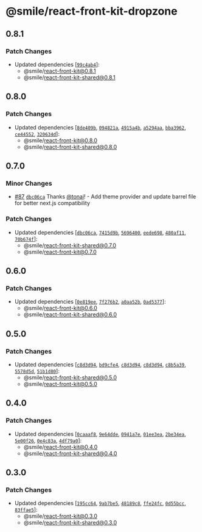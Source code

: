 # @smile/react-front-kit-dropzone

## 0.8.1

### Patch Changes

- Updated dependencies [[`99c4ab4`](https://github.com/Smile-SA/react-front-kit/commit/99c4ab4617b011cfb0a3231f8c29a9e3da0d3d1e)]:
  - @smile/react-front-kit@0.8.1
  - @smile/react-front-kit-shared@0.8.1

## 0.8.0

### Patch Changes

- Updated dependencies [[`8de409b`](https://github.com/Smile-SA/react-front-kit/commit/8de409beb7b786671121911ec2a2d015bec23038), [`094821a`](https://github.com/Smile-SA/react-front-kit/commit/094821a12e813d1b554d2df4a26c7a66d523ed69), [`4915a4b`](https://github.com/Smile-SA/react-front-kit/commit/4915a4bfc8c6fdf23116fbb578d3550868ecb0f8), [`a5294aa`](https://github.com/Smile-SA/react-front-kit/commit/a5294aa59a52282465e91f92893393f4d63544ff), [`bba3962`](https://github.com/Smile-SA/react-front-kit/commit/bba3962ddadb0e5a41b32259536899a7677c4b27), [`ce44552`](https://github.com/Smile-SA/react-front-kit/commit/ce44552ca95bdc7b18934a0ea222af63a72e2f79), [`320634d`](https://github.com/Smile-SA/react-front-kit/commit/320634d7ec2048a328cfda1dbcff5d1b70a32563)]:
  - @smile/react-front-kit@0.8.0
  - @smile/react-front-kit-shared@0.8.0

## 0.7.0

### Minor Changes

- [#87](https://github.com/Smile-SA/react-front-kit/pull/87) [`dbc06ca`](https://github.com/Smile-SA/react-front-kit/commit/dbc06ca55961b69663ab7fdc02609c6525ae361d) Thanks [@tonai](https://github.com/tonai)! - Add theme provider and update barrel file for better next.js compatibility

### Patch Changes

- Updated dependencies [[`dbc06ca`](https://github.com/Smile-SA/react-front-kit/commit/dbc06ca55961b69663ab7fdc02609c6525ae361d), [`7415d9b`](https://github.com/Smile-SA/react-front-kit/commit/7415d9b9d119abfc850dda2ab6fa94845e72aee6), [`5696400`](https://github.com/Smile-SA/react-front-kit/commit/5696400e6f703da52db5f7199b50f8251fa76726), [`eede698`](https://github.com/Smile-SA/react-front-kit/commit/eede698ce172e20eb1de4c70e3d59b7510afb9df), [`480af11`](https://github.com/Smile-SA/react-front-kit/commit/480af1122b41e28d938bd665c1aa998272c99d9a), [`70b674f`](https://github.com/Smile-SA/react-front-kit/commit/70b674f3513b4bf996e8f83a46c8a132ca3712ac)]:
  - @smile/react-front-kit-shared@0.7.0
  - @smile/react-front-kit@0.7.0

## 0.6.0

### Patch Changes

- Updated dependencies [[`0e819ee`](https://github.com/Smile-SA/react-front-kit/commit/0e819eebaa3b8feeb9ce1d1ae1ac37358c383d2e), [`7f276b2`](https://github.com/Smile-SA/react-front-kit/commit/7f276b27e9c2ca2b746ad0f39deaee49cbf8bb90), [`a0aa52b`](https://github.com/Smile-SA/react-front-kit/commit/a0aa52b8f10f264600704ec4aeee8a146d17cc9d), [`0ad5377`](https://github.com/Smile-SA/react-front-kit/commit/0ad5377535e7c19941da301e8a2ee7298ab70f91)]:
  - @smile/react-front-kit@0.6.0
  - @smile/react-front-kit-shared@0.6.0

## 0.5.0

### Patch Changes

- Updated dependencies [[`c8d3d94`](https://github.com/Smile-SA/react-front-kit/commit/c8d3d946cb0ded4ed26d4b8be249eff45d3d56f6), [`bd9cfe4`](https://github.com/Smile-SA/react-front-kit/commit/bd9cfe42d0b22f5f7f5e7b0de30fdfb22ad3e1c8), [`c8d3d94`](https://github.com/Smile-SA/react-front-kit/commit/c8d3d946cb0ded4ed26d4b8be249eff45d3d56f6), [`c8d3d94`](https://github.com/Smile-SA/react-front-kit/commit/c8d3d946cb0ded4ed26d4b8be249eff45d3d56f6), [`c8b5a39`](https://github.com/Smile-SA/react-front-kit/commit/c8b5a3978c8ce7133da0b498d9f0b326f07eb737), [`5578d5d`](https://github.com/Smile-SA/react-front-kit/commit/5578d5db7543b679e405a74e5249908afa435628), [`51b1d80`](https://github.com/Smile-SA/react-front-kit/commit/51b1d80b264a9003f9790837fb16dde3869e1915)]:
  - @smile/react-front-kit-shared@0.5.0
  - @smile/react-front-kit@0.5.0

## 0.4.0

### Patch Changes

- Updated dependencies [[`0caaaf8`](https://github.com/Smile-SA/react-front-kit/commit/0caaaf86de2ef60a210541415ea32e2af103dad4), [`9e64dde`](https://github.com/Smile-SA/react-front-kit/commit/9e64dde39e037bee540207502e5a7dcb68c11925), [`0941a7e`](https://github.com/Smile-SA/react-front-kit/commit/0941a7e175aba0575600fa53552b0edea3464c93), [`01ee3ea`](https://github.com/Smile-SA/react-front-kit/commit/01ee3ea74827cb6e3d4041b50fbab959750135ff), [`2be34ea`](https://github.com/Smile-SA/react-front-kit/commit/2be34ea62b9128e6e451f2fc77a9bc05d2567210), [`5e00f26`](https://github.com/Smile-SA/react-front-kit/commit/5e00f2623115017f19cd4058310ac00fca5f3b17), [`0e4c83a`](https://github.com/Smile-SA/react-front-kit/commit/0e4c83a33bc17b0a0e28897076ee8dd78ed06368), [`4df79a0`](https://github.com/Smile-SA/react-front-kit/commit/4df79a04be3a8a0fa00de3d3679989ca9112a035)]:
  - @smile/react-front-kit@0.4.0
  - @smile/react-front-kit-shared@0.4.0

## 0.3.0

### Patch Changes

- Updated dependencies [[`195cc64`](https://github.com/Smile-SA/react-front-kit/commit/195cc640d563e7630a7d99a4865c7bf97b847e09), [`9ab7be5`](https://github.com/Smile-SA/react-front-kit/commit/9ab7be5365efaa604d795b974983f1aa05eb61e4), [`48189c8`](https://github.com/Smile-SA/react-front-kit/commit/48189c80a2a1d8ee7307c3cd17feb995a3a458c4), [`ffe24fc`](https://github.com/Smile-SA/react-front-kit/commit/ffe24fc17c890206d0cf344c156ffbd90421ff65), [`0d55bcc`](https://github.com/Smile-SA/react-front-kit/commit/0d55bcc0957c9bbaeaafb7780041e0b8ba9df69b), [`83ffae5`](https://github.com/Smile-SA/react-front-kit/commit/83ffae582eebe204f6ff37558e32057aa490c255)]:
  - @smile/react-front-kit@0.3.0
  - @smile/react-front-kit-shared@0.3.0
